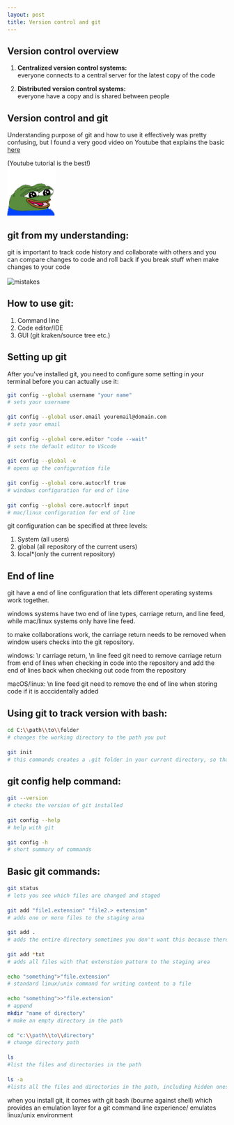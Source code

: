 ```yaml
---
layout: post
title: Version control and git
---
```

## Version control overview

1. **Centralized version control systems:**  
everyone connects to a central server for the latest copy of the code

2. **Distributed version control systems:**  
everyone have a copy and is shared between people

## Version control and git

Understanding purpose of git and how to use it effectively was pretty confusing, but I found a very good video on Youtube that explains the basic [here](https://youtu.be/8JJ101D3knE?feature=shared)

(Youtube tutorial is the best!)     
![peepohappy](/images/emotes/PepeHappy.png)


## git from my understanding:

git is important to track code history and collaborate with others and you can compare changes to code and roll back if you break stuff when make changes to your code
<br>     
<img src="https://tenor.com/en-GB/view/mistake-gif-5346708621537678915.gif" alt=mistakes width="505"/>

## How to use git: 
1. Command line
2. Code editor/IDE
3. GUI (git kraken/source tree etc.)

## Setting up git

After you've installed git, you need to configure some setting in your terminal before you can actually use it:

```bash
git config --global username "your name"
# sets your username

git config --global user.email youremail@domain.com
# sets your email

git config --global core.editor "code --wait" 
# sets the default editor to VScode

git config --global -e 
# opens up the configuration file

git config --global core.autocrlf true
# windows configuration for end of line  

git config --global core.autocrlf input
# mac/linux configuration for end of line  

```
git configuration can be specified at three levels:     
1. System (all users)      
2. global (all repository of the current users)    
3. local*(only the current repository)    

## End of line

git have a end of line configuration that lets different operating systems work together.

windows systems have two end of line types, carriage return, and line feed, while mac/linux systems only have line feed.

to make collaborations work, the carriage return needs to be removed when window users checks into the git repository.

windows: \r carriage return, \n line feed 
git need to remove carriage return from end of lines when checking in code into the repository and add the end of lines back when checking out code from the repository

macOS/linux: \n line feed 
git need to remove the end of line when storing code if it is acccidentally added

## Using git to track version with bash:
```bash
cd C:\\path\\to\\folder
# changes the working directory to the path you put

git init
# this commands creates a .git folder in your current directory, so that you can start tracking your code with git

```

## git config help command:
```bash
git --version 
# checks the version of git installed      
  
git config --help 
# help with git

git config -h 
# short summary of commands 
```
## Basic git commands:
```bash
git status 
# lets you see which files are changed and staged 

git add "file1.extension" "file2.> extension" 
# adds one or more files to the staging area

git add . 
# adds the entire directory sometimes you don't want this because there might be large log files

git add *txt 
# adds all files with that extenstion pattern to the staging area

echo "something">"file.extension"
# standard linux/unix command for writing content to a file

echo "something">>"file.extension"
# append
mkdir "name of directory" 
# make an empty directory in the path

cd "c:\\path\\to\\directory" 
# change directory path

ls
#list the files and directories in the path

ls -a 
#lists all the files and directories in the path, including hidden ones
```

when you install git, it comes with git bash (bourne against shell) which provides an emulation layer for a git command line experience/ emulates linux/unix environment